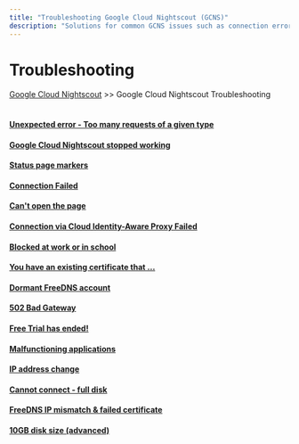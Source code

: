```yaml
---
title: "Troubleshooting Google Cloud Nightscout (GCNS)"
description: "Solutions for common GCNS issues such as connection errors, certificate problems, FreeDNS issues, quota limits, and full disk in Google Cloud Nightscout."
---
```


# Troubleshooting  
[Google Cloud Nightscout](../GoogleCloud.md) >> Google Cloud Nightscout Troubleshooting  
<br/>  
  
#### [Unexpected error - Too many requests of a given type](../TooManyCertificates.md)
#### [Google Cloud Nightscout stopped working](../Troubleshooting.md)
#### [Status page markers](../StatusKey.md)
#### [Connection Failed](../ConnectionFailed.md)
#### [Can't open the page](./LetsEncrypt_Android7.md)
#### [Connection via Cloud Identity-Aware Proxy Failed](../ConnIdentAwareFailed.md)
#### [Blocked at work or in school](../FD_Domains.md)
#### [You have an existing certificate that ...](../ExistingCertificate.md)
#### [Dormant FreeDNS account](../FreeDNS_Min_Login.md)
#### [502 Bad Gateway](../502BadGateway.md)
#### [Free Trial has ended!](../FreeTrialEnd.md)
#### [Malfunctioning applications](../Auth_Default_Roles.md)
#### [IP address change](../StopVM.md)
#### [Cannot connect - full disk](../FullDisk.md)
#### [FreeDNS IP mismatch & failed certificate](../FreeDNS_Min_Login.md)
#### [10GB disk size (advanced)](../FullDisk.md)
  
  
